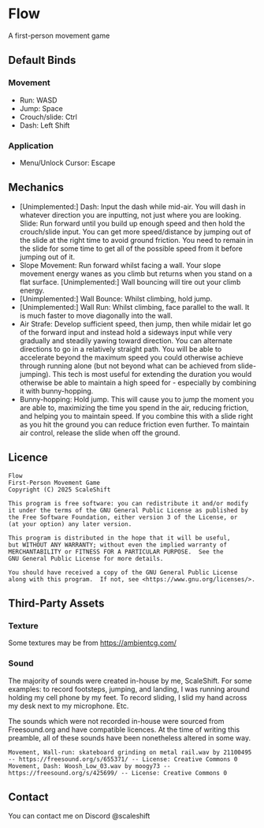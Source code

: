 # Flow
A first-person movement game

## Default Binds  
### Movement
- Run: WASD
- Jump: Space
- Crouch/slide: Ctrl
- Dash: Left Shift
  
### Application  
- Menu/Unlock Cursor: Escape

## Mechanics
- [Unimplemented:] Dash: Input the dash while mid-air. You will dash in whatever direction you are inputting, not just where you are looking.
Slide: Run forward until you build up enough speed and then hold the crouch/slide input. You can get more speed/distance by jumping out of the slide at the right time to avoid ground friction. You need to remain in the slide for some time to get all of the possible speed from it before jumping out of it.
- Slope Movement: Run forward whilst facing a wall. Your slope movement energy wanes as you climb but returns when you stand on a flat surface. [Unimplemented:] Wall bouncing will tire out your climb energy.
- [Unimplemented:] Wall Bounce: Whilst climbing, hold jump.
- [Unimplemented:] Wall Run: Whilst climbing, face parallel to the wall. It is much faster to move diagonally into the wall.
- Air Strafe: Develop sufficient speed, then jump, then while midair let go of the forward input and instead hold a sideways input while very gradually and steadily yawing toward direction. You can alternate directions to go in a relatively straight path. You will be able to accelerate beyond the maximum speed you could otherwise achieve through running alone (but not beyond what can be achieved from slide-jumping). This tech is most useful for extending the duration you would otherwise be able to maintain a high speed for - especially by combining it with bunny-hopping.
- Bunny-hopping: Hold jump. This will cause you to jump the moment you are able to, maximizing the time you spend in the air, reducing friction, and helping you to maintain speed. If you combine this with a slide right as you hit the ground you can reduce friction even further. To maintain air control, release the slide when off the ground.

## Licence  
    Flow
    First-Person Movement Game
    Copyright (C) 2025 ScaleShift

    This program is free software: you can redistribute it and/or modify
    it under the terms of the GNU General Public License as published by
    the Free Software Foundation, either version 3 of the License, or
    (at your option) any later version.

    This program is distributed in the hope that it will be useful,
    but WITHOUT ANY WARRANTY; without even the implied warranty of
    MERCHANTABILITY or FITNESS FOR A PARTICULAR PURPOSE.  See the
    GNU General Public License for more details.

    You should have received a copy of the GNU General Public License
    along with this program.  If not, see <https://www.gnu.org/licenses/>.

## Third-Party Assets
### Texture
Some textures may be from https://ambientcg.com/
### Sound
The majority of sounds were created in-house by me, ScaleShift. For some examples: to record footsteps, jumping, and landing, I was running around holding my cell phone by my feet. To record sliding, I slid my hand across my desk next to my microphone. Etc.

The sounds which were not recorded in-house were sourced from Freesound.org and have compatible licences. At the time of writing this preamble, all of these sounds have been nonetheless altered in some way.

    Movement, Wall-run: skateboard grinding on metal rail.wav by 21100495 -- https://freesound.org/s/655371/ -- License: Creative Commons 0
    Movement, Dash: Woosh_Low_03.wav by moogy73 -- https://freesound.org/s/425699/ -- License: Creative Commons 0

## Contact
You can contact me on Discord @scaleshift